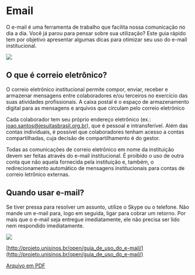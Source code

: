 # Email

O e-mail é uma ferramenta de trabalho que facilita nossa comunicação no dia a dia. Você já parou para pensar sobre sua utilização? Este guia rápido tem por objetivo apresentar algumas dicas para otimizar seu uso do e-mail institucional.

![](/img/email.jpg)

## O que é correio eletrônico?
O correio eletrônico institucional permite compor, enviar, receber e armazenar mensagens entre colaboradores e/ou terceiros no exercício das suas atividades profissionais. A caixa postal é o espaço de armazenamento digital para as mensagens e arquivos que circulam pelo correio eletrônico

Cada colaborador tem seu próprio endereço eletrônico (ex.: joao.santos@jesuitasbrasil.org.br), que é pessoal e intransferível. Além das contas individuais, é possível que colaboradores tenham acesso a contas compartilhadas, cuja decisão de compartilhamento é do gestor.

Todas as comunicações de correio eletrônico em nome da instituição devem ser feitas através do e-mail institucional. É proibido o uso de outra conta que não aquela fornecida pela instituição e, também, o redirecionamento automático de mensagens institucionais para contas de correio letrônico externas.

## Quando usar e-mail?

Se tiver pressa para resolver um assunto, utilize o Skype ou o telefone. Não mande 
um e-mail para, logo em seguida, ligar para cobrar um retorno. Por mais que o e-mail seja entregue imediatamente, ele não precisa ser lido nem respondido imediatamente.

![](/dicas_email.png)


[http://projeto.unisinos.br/open/guia_de_uso_do_e-mail/](http://projeto.unisinos.br/open/guia_de_uso_do_e-mail/)

[Arquivo em PDF](/arquivos/guia.pdf)